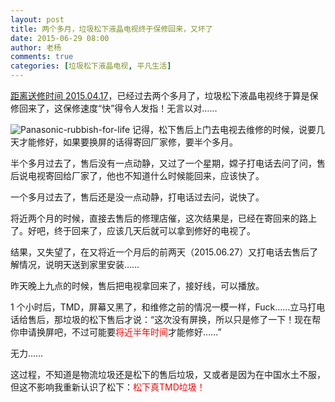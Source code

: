 ```yaml
---
layout: post
title: 两个多月，垃圾松下液晶电视终于保修回来，又坏了
date: 2015-06-29 08:00
author: 老杨
comments: true
categories: [垃圾松下液晶电视, 平凡生活]
---
```

<a href="http://cyhour.com/166" target="_blank">距离送修时间 2015.04.17</a>，已经过去两个多月了，垃圾松下液晶电视终于算是保修回来了，这保修速度“快”得令人发指！无言以对……

<img src="//cyhour.com/wp-content/uploads/2015/06/Panasonic-rubbish-for-life.png" alt=" Panasonic-rubbish-for-life" />
<!--more-->
记得，松下售后上门去电视去维修的时候，说要几天才能修好，如果要换屏的话得寄回厂家修，要半个多月。

半个多月过去了，售后没有一点动静，又过了一个星期，嫦子打电话去问了问，售后说电视寄回给厂家了，他也不知道什么时候能回来，应该快了。

一个多月过去了，售后还是没一点动静，打电话过去问，说快了。

将近两个月的时候，直接去售后的修理店催，这次结果是，已经在寄回来的路上了。好吧，终于回来了，应该几天后就可以拿到修好的电视了。

结果，又失望了，在又将近一个月后的前两天（2015.06.27）又打电话去售后了解情况，说明天送到家里安装……

昨天晚上九点的时候，售后把电视拿回来了，接好线，可以播放。

1 个小时后，TMD，屏幕又黑了，和维修之前的情况一模一样，Fuck……立马打电话给售后，那垃圾的松下售后才说：“这次没有屏换，所以只是修了一下！现在帮你申请换屏吧，不过可能要<span style = "color:red;">将近半年时间</span>才能修好……”

无力……

这过程，不知道是物流垃圾还是松下的售后垃圾，又或者是因为在中国水土不服，但这不影响我重新认识了松下：<span style = "color:red;">松下真TMD垃圾！</span>
